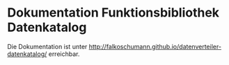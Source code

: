 Dokumentation Funktionsbibliothek Datenkatalog
==============================================

Die Dokumentation ist unter
http://falkoschumann.github.io/datenverteiler-datenkatalog/
erreichbar.

